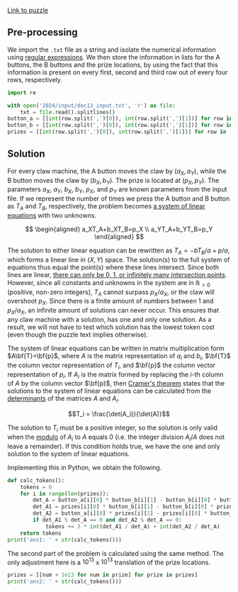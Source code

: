 [Link to puzzle](https://adventofcode.com/2024/day/13)
## Pre-processing

We import the `.txt` file as a string and isolate the numerical information using [regular expressions](https://en.wikipedia.org/wiki/Regular_expression). We then store the information in lists for the A buttons, the B buttons and the prize locations, by using the fact that this information is present on every first, second and third row out of every four rows, respectively.

```python
import re

with open('2024/input/dec13_input.txt', 'r') as file:
    txt = file.read().splitlines()
button_a = [[int(row.split(',')[0]), int(row.split(',')[1])] for row in [re.sub(r'[^0-9,]','',row) for row in txt[0::4]]]
button_b = [[int(row.split(',')[0]), int(row.split(',')[1])] for row in [re.sub(r'[^0-9,]','',row) for row in txt[1::4]]]
prizes = [[int(row.split(',')[0]), int(row.split(',')[1])] for row in [re.sub(r'[^0-9,]','',row) for row in txt[2::4]]]
```

## Solution

For every claw machine, the A button moves the claw by $(a_X,a_Y)$, while the B button moves the claw by $(b_X,b_Y)$. The prize is located at $(p_X,p_Y)$. The parameters $a_X$, $a_Y$, $b_X$, $b_Y$, $p_X$, and $p_Y$ are known parameters from the input file. If we represent the number of times we press the A button and B button as $T_A$ and $T_B$, respectively, the problem becomes [a system of linear equations](https://en.wikipedia.org/wiki/System_of_linear_equations) with two unknowns.

$$
\begin{aligned}
a_XT_A+b_XT_B=p_X \\
a_YT_A+b_YT_B=p_Y
\end{aligned}
$$

The solution to either linear equation can be rewritten as $T_A=-bT_B/a+p/a$, which forms a linear line in $(X,Y)$ space. The solution(s) to the full system of equations thus equal the point(s) where these lines intersect. Since both lines are linear, [there can only be 0, 1, or infinitely many intersection points](https://en.wikipedia.org/wiki/Line%E2%80%93line_intersection). However, since all constants and unknowns in the system are in $\mathbb{R}_{>0}$ (positive, non-zero integers), $T_A$ cannot surpass $p_X/a_X$, or the claw will overshoot $p_X$. Since there is a finite amount of numbers between 1 and $p_X/a_X$, an infinite amount of solutions can never occur. This ensures that any claw machine with a solution, has one and only one solution. As a result, we will not have to test which solution has the lowest token cost (even though the puzzle text implies otherwise).

The system of linear equations can be written in matrix multiplication form $A\bf{T}=\bf{p}$, where $A$ is the matrix representation of $a_i$ and $b_i$, $\bf{T}$ the column vector representation of $T_i$, and $\bf{p}$ the column vector representation of $p_i$. If $A_i$ is the matrix formed by replacing the $i$-th column of $A$ by the column vector $\bf{p}$, then [Cramer's theorem](https://en.wikipedia.org/wiki/Cramer%27s_rule) states that the solutions to the system of linear equations can be calculated from the [determinants](https://en.wikipedia.org/wiki/Determinant) of the matrices $A$ and $A_i$.

$$T_i = \frac{\det(A_i)}{\det(A)}$$

The solution to $T_i$ must be a positive integer, so the solution is only valid when the [modulo](https://en.wikipedia.org/wiki/Modulo) of $A_i$ to $A$ equals 0 (i.e. the integer division $A_i/A$ does not leave a remainder). If this condition holds true, we have the one and only solution to the system of linear equations.

Implementing this in Python, we obtain the following.

```python
def calc_tokens():
    tokens = 0
    for i in range(len(prizes)):
        det_A = button_a[i][0] * button_b[i][1] - button_b[i][0] * button_a[i][1]
        det_A1 = prizes[i][0] * button_b[i][1] - button_b[i][0] * prizes[i][1]
        det_A2 = button_a[i][0] * prizes[i][1] - prizes[i][0] * button_a[i][1]
        if det_A1 % det_A == 0 and det_A2 % det_A == 0:
            tokens += 3 * int(det_A1 / det_A) + int(det_A2 / det_A)
    return tokens
print('ans1: ' + str(calc_tokens()))
```

The second part of the problem is calculated using the same method. The only adjustment here is a $10^{13}$ x $10^{13}$ translation of the prize locations.

```python
prizes = [[num + 1e13 for num in prize] for prize in prizes]
print('ans2: ' + str(calc_tokens()))
```
